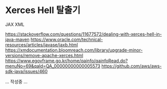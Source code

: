 # Xerces Hell 탈출기

JAX
XML

https://stackoverflow.com/questions/11677572/dealing-with-xerces-hell-in-java-maven
https://www.oracle.com/technical-resources/articles/javase/jaxb.html
https://xmdocumentation.bloomreach.com/library/upgrade-minor-versions/remove-apache-xerces.html
https://www.egovframe.go.kr/home/qainfo/qainfoRead.do?menuNo=69&qaId=QA_00000000000005573
https://github.com/aws/aws-sdk-java/issues/460

... 작성중 ...